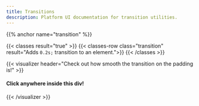 ```yaml
---
title: Transitions
description: Platform UI documentation for transition utilities.
---
```


{{% anchor name="transition" %}}

{{< classes result="true" >}}
{{< classes-row class="transition" result="Adds `0.2s;` transition to an element.">}}
{{< /classes >}}

{{< visualizer header="Check out how smooth the transition on the padding is!" >}}
<div class="block-12 border transition-div-padding transition">
    <h4 class="pl-4 pt-4">Click anywhere inside this div!</h4>
    <p class="skeleton p-4" data-lines="7" role="presentation"></p>
</div>
{{< /visualizer >}}
